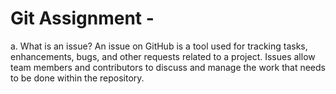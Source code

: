 

# Git Assignment - <HromovaAnna>


a. What is an issue?
An issue on GitHub is a tool used for tracking tasks, enhancements, bugs, and other requests related to a project. Issues allow team members and contributors to discuss and manage the work that needs to be done within the repository.

